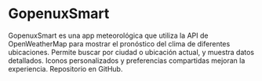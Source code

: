 # GopenuxSmart
 GopenuxSmart es una app meteorológica que utiliza la API de OpenWeatherMap para mostrar el pronóstico del clima de diferentes ubicaciones. Permite buscar por ciudad o ubicación actual, y muestra datos detallados. Iconos personalizados y preferencias compartidas mejoran la experiencia. Repositorio en GitHub.
